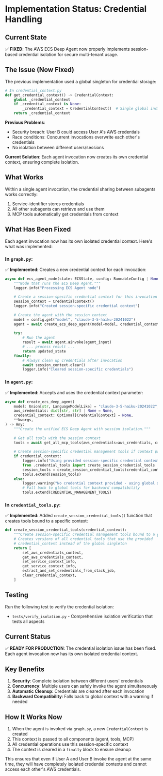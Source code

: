 # Implementation Status: Credential Handling

## Current State

✅ **FIXED**: The AWS ECS Deep Agent now properly implements session-based credential isolation for secure multi-tenant usage.

## The Issue (Now Fixed)

The previous implementation used a global singleton for credential storage:

```python
# In credential_context.py
def get_credential_context() -> CredentialContext:
    global _credential_context
    if _credential_context is None:
        _credential_context = CredentialContext()  # Single global instance!
    return _credential_context
```

**Previous Problems**:
- Security breach: User B could access User A's AWS credentials
- Race conditions: Concurrent invocations overwrite each other's credentials
- No isolation between different users/sessions

**Current Solution**: Each agent invocation now creates its own credential context, ensuring complete isolation.

## What Works

Within a single agent invocation, the credential sharing between subagents works correctly:
1. Service-identifier stores credentials
2. All other subagents can retrieve and use them
3. MCP tools automatically get credentials from context

## What Has Been Fixed

Each agent invocation now has its own isolated credential context. Here's what was implemented:

### In `graph.py`:

✅ **Implemented**: Creates a new credential context for each invocation:

```python
async def ecs_agent_node(state: ECSState, config: RunnableConfig | None = None) -> ECSState:
    """Node that runs the ECS Deep Agent."""
    logger.info("Processing ECS Agent node")
    
    # Create a session-specific credential context for this invocation
    session_context = CredentialContext()
    logger.info("Created session-specific credential context")
    
    # Create the agent with the session context
    model = config.get("model", "claude-3-5-haiku-20241022")
    agent = await create_ecs_deep_agent(model=model, credential_context=session_context)
    
    try:
        # Run the agent
        result = await agent.ainvoke(agent_input)
        # ... process result ...
        return updated_state
    finally:
        # Always clean up credentials after invocation
        await session_context.clear()
        logger.info("Cleared session-specific credentials")
```

### In `agent.py`:

✅ **Implemented**: Accepts and uses the credential context parameter:

```python
async def create_ecs_deep_agent(
    model: Union[str, LanguageModelLike] = "claude-3-5-haiku-20241022",
    aws_credentials: dict[str, str] | None = None,
    credential_context: Optional[CredentialContext] = None,
    **kwargs,
) -> Any:
    """Create the unified ECS Deep Agent with session isolation."""
    
    # Get all tools with the session context
    tools = await get_all_mcp_tools(aws_credentials=aws_credentials, credential_context=credential_context)
    
    # Create session-specific credential management tools if context provided
    if credential_context:
        logger.info("Using provided session-specific credential context")
        from .credential_tools import create_session_credential_tools
        session_tools = create_session_credential_tools(credential_context)
        tools.extend(session_tools)
    else:
        logger.warning("No credential context provided - using global singleton (SECURITY RISK!)")
        # Fall back to global tools for backward compatibility
        tools.extend(CREDENTIAL_MANAGEMENT_TOOLS)
```

### In `credential_tools.py`:

✅ **Implemented**: Added `create_session_credential_tools()` function that creates tools bound to a specific context:

```python
def create_session_credential_tools(credential_context):
    """Create session-specific credential management tools bound to a given context."""
    # Creates versions of all credential tools that use the provided
    # credential_context instead of the global singleton
    return [
        set_aws_credentials_context,
        get_aws_credentials_context,
        set_service_context_info,
        get_service_context_info,
        extract_and_set_credentials_from_stack_job,
        clear_credential_context,
    ]
```

## Testing

Run the following test to verify the credential isolation:
- `tests/verify_isolation.py` - Comprehensive isolation verification that tests all aspects

## Current Status

✅ **READY FOR PRODUCTION**: The credential isolation issue has been fixed. Each agent invocation now has its own isolated credential context.

## Key Benefits

1. **Security**: Complete isolation between different users' credentials
2. **Concurrency**: Multiple users can safely invoke the agent simultaneously
3. **Automatic Cleanup**: Credentials are cleared after each invocation
4. **Backward Compatibility**: Falls back to global context with a warning if needed

## How It Works Now

1. When the agent is invoked via `graph.py`, a new `CredentialContext` is created
2. This context is passed to all components (agent, tools, MCP)
3. All credential operations use this session-specific context
4. The context is cleared in a `finally` block to ensure cleanup

This ensures that even if User A and User B invoke the agent at the same time, they will have completely isolated credential contexts and cannot access each other's AWS credentials.
